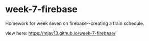 # week-7-firebase
Homework for week seven on firebase--creating a train schedule.

view here: https://mjay13.github.io/week-7-firebase/
